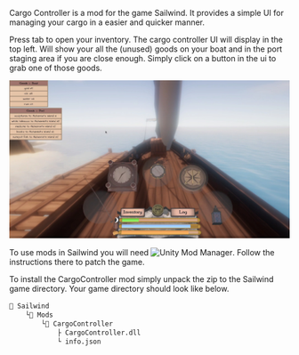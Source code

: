 Cargo Controller is a mod for the game Sailwind. It provides a simple UI for
managing your cargo in a easier and quicker manner.

Press tab to open your inventory. The cargo controller UI will display in the
top left. Will show your all the (unused) goods on your boat and in the port
staging area if you are close enough. Simply click on a button in the ui to
grab one of those goods.

![Screenshot](https://raw.githubusercontent.com/JakeInABoat/SailwindCargoController/5a7cf5c2cc9609c0305debb4b17fe6737ce8c841/screenshot.jpg?raw=true)


To use mods in Sailwind you will need ![Unity Mod Manager](https://www.nexusmods.com/site/mods/21). Follow the
instructions there to patch the game. 

To install the CargoController mod simply unpack the zip to the Sailwind game directory. Your game
directory should look like below.

	📁 Sailwind
		└📁 Mods
			└📁 CargoController
				├ CargoController.dll
				└ info.json
